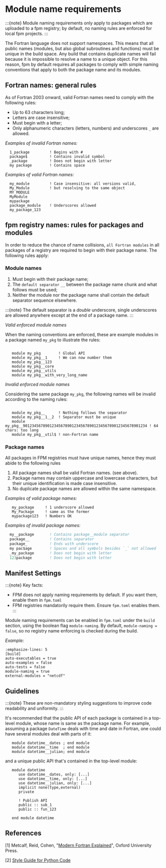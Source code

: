 # Module name requirements

:::{note}
Module naming requirements only apply to packages which are uploaded to a fpm registry; by default, no naming rules are enforced for local fpm projects.
:::

The Fortran language does not support namespaces. This means that all public names (modules, but also global subroutines and functions) must be unique in the build space.
Any build that contains duplicate names will fail because it is impossible to resolve a name to a unique object.
For this reason, fpm by default requires all packages to comply with simple naming conventions that apply to both the package name and its modules.

## Fortran names: general rules

As of Fortran 2003 onward, valid Fortran names need to comply with the following rules:

- Up to 63 characters long;
- Letters are case insensitive;
- Must begin with a letter;
- Only alphanumeric characters (letters, numbers) and underscores `_` are allowed.

*Examples of invalid Fortran names:*

```{code-block} fortran
  1_package         ! Begins with #
  package$          ! Contains invalid symbol
  _package          ! Does not begin with letter
  my package        ! Contains space
```

*Examples of valid Fortran names:*

```{code-block} fortran
  my_module         ! Case insensitive: all versions valid,
  My_Module         ! but resolving to the same object
  MY_MODULE
  MyModule
  mypackage
  package_module    ! Underscores allowed
  my_package_123
```

## fpm registry names: rules for packages and modules

In order to reduce the chance of name collisions, ``all Fortran modules`` in all packages of a registry are required to begin with their package name.
The following rules apply:

### Module names

1. Must begin with their package name;
2. The ``default separator`` `__` between the package name chunk and what follows must be used;
3. Neither the module nor the package name shall contain the default separator sequence elsewhere.

:::{note}
The default separator is a *double* underscore, single underscores are allowed anywhere except at the end of a package name.
:::

*Valid enforced module names*

When the naming conventions are enforced, these are example modules in a package named `my_pkg` to illustrate the rules:

```{code-block} fortran

   module my_pkg        ! Global API
   module my_pkg__1     ! We can now number them
   module my_pkg__123
   module my_pkg__core
   module my_pkg__utils
   module my_pkg__with_very_long_name
```

*Invalid enforced module names*

Considering the same package `my_pkg`, the following names will be invalid according to the naming rules:

```{code-block} fortran

   module my_pkg__      ! Nothing follows the separator
   module my_pkg__1__2  ! Separator must be unique
   module my_pkg__90123456789012345678901234567890123456789012345678901234 ! 64 chars: too long
   module my_pkg__util$ ! non-Fortran name
```

### Package names

All packages in FPM registries must have unique names, hence they must abide to the following rules

1. All package names shall be valid Fortran names. (see above).
2. Package names may contain uppercase and lowercase characters, but their unique identification is made case insensitive.
3. No duplicate package names are allowed within the same namespace.

*Examples of valid package names:*

```{code-block} fortran
   my_package     ! 1 underscore allowed
   My_Package     ! same as the former
   mypackage123   ! Numbers OK
```

*Examples of invalid package names:*

```fortran
  my__package       ! Contains package__module separator
  package__         ! Contains separator
  package_          ! Ends with underscore
  my pac$age        ! Spaces and all symbols besides `_` not allowed
  _my_package       ! Does not begin with letter
  123package        ! Does not begin with letter
```

## Manifest Settings

:::{note}
Key facts:
- FPM does not apply naming requirements by default. If you want them, enable them in `fpm.toml`
- FPM registries mandatorily require them. Ensure `fpm.toml` enables them.
:::

Module naming requirements can be enabled in `fpm.toml` under the `build` section, using the boolean flag `module-naming`.
By default, `module-naming = false`, so no registry name enforcing is checked during the build.

*Example:*

```{code-block} toml
:emphasize-lines: 5
[build]
auto-executables = true
auto-examples = false
auto-tests = false
module-naming = true
external-modules = "netcdf"
```

## Guidelines

:::{note}
These are non-mandatory styling suggestions to improve code readability and uniformity.
:::

It's recommended that the public API of each package is contained in a top-level module, whose name is same as the package name.
For example, assuming a package ``DateTime`` deals with time and date in Fortran, one could have several modules deal with parts of it:

```{code-block} fortran
   module datetime__dates ; end module
   module datetime__time  ; end module
   module datetime__julian; end module
```

and a unique public API that's contained in the top-level module:

```{code-block} fortran
   module datetime
      use datetime__dates, only: [...]
      use datetime__time, only: [...]
      use datetime__julian, only: [...]
      implicit none(type,external)
      private

      ! Publish API
      public :: sub_1
      public :: fun_123

   end module datetime
```

## References

[1] Metcalf, Reid, Cohen, "[Modern Fortran Explained](https://dl.acm.org/doi/book/10.5555/2090092)", Oxford University Press.

[2] [Style Guide for Python Code](https://peps.python.org/pep-0008/#package-and-module-names)


